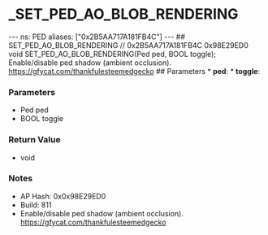 # _SET_PED_AO_BLOB_RENDERING

--- ns: PED aliases: ["0x2B5AA717A181FB4C"] --- ## SET_PED_AO_BLOB_RENDERING  // 0x2B5AA717A181FB4C 0x98E29ED0 void SET_PED_AO_BLOB_RENDERING(Ped ped, BOOL toggle);  Enable/disable ped shadow (ambient occlusion). https://gfycat.com/thankfulesteemedgecko  ## Parameters * **ped**: * **toggle**:

### Parameters
* Ped ped
* BOOL toggle

### Return Value
* void

### Notes
* AP Hash: 0x0x98E29ED0
* Build: 811
* Enable/disable ped shadow (ambient occlusion). https://gfycat.com/thankfulesteemedgecko

